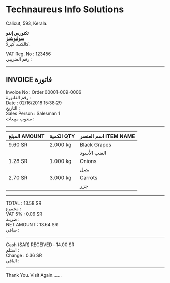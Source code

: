 # Technaureus Info Solutions  
Calicut, 593, Kerala.  

**تكنورس إنفو**  
**سوليوشنز**  
كالكت، كيرلا.

VAT Reg. No : 123456  
رقم الضريبي :

---

## INVOICE فاتورة

Invoice No : Order 00001-009-0006  
رقم الفاتورة :  
Date : 02/16/2018 15:38:29  
التاريخ :  
Sales Person : Salesman 1  
مندوب مبيعات :

---

| المبلغ AMOUNT | الكمية QTY | اسم العنصر ITEM NAME |
|---------------|-----------|----------------------|
| 9.60 SR       | 2.000 kg  | Black Grapes         |
|               |           | العنب الأسود         |
| 1.28 SR       | 1.000 kg  | Onions               |
|               |           | بصل                  |
| 2.70 SR       | 3.000 kg  | Carrots              |
|               |           | جزر                  |

---

TOTAL : 13.58 SR  
مجموع :  
VAT 5% : 0.06 SR  
ضريبة :  
NET AMOUNT : 13.64 SR  
صافي :

---

Cash (SAR) RECEIVED : 14.00 SR  
استلم :  
Change : 0.36 SR  
الباقي :

---

Thank You. Visit Again.......
